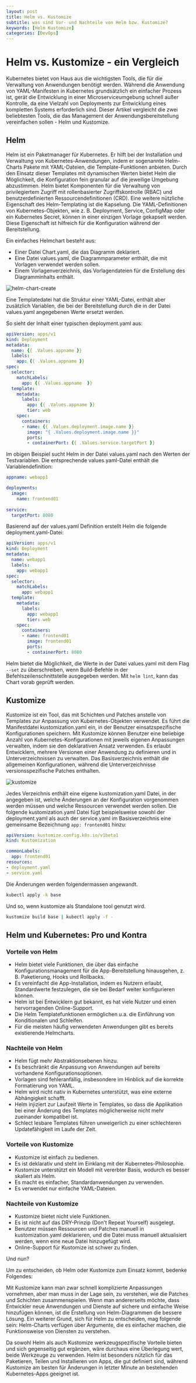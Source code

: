 ```yaml
---
layout: post
title: Helm vs. Kustomize
subtitle: was sind Vor- und Nachteile von Helm bzw. Kustomize?
keywords: [Helm Kustomize]
categories: [DevOps]
---
```


# Helm vs. Kustomize - ein Vergleich


Kubernetes bietet von Haus aus die wichtigsten Tools, die für die Verwaltung von Anwendungen benötigt werden. Während die Anwendung von YAML-Manifesten in Kubernetes grundsätzlich ein einfacher Prozess ist, 
gerät die Entwicklung in einer Microserviceumgebung schnell außer Kontrolle, da eine Vielzahl von Deployments zur Entwicklung eines kompletten Systems erforderlich sind.
Dieser Artikel vergleicht die zwei beliebtesten Tools, die das Management der Anwendungsbereitstellung vereinfachen sollen - Helm und Kustomize.


## Helm
Helm ist ein Paketmanager für Kubernetes. Er hilft bei der Installation und Verwaltung von Kubernetes-Anwendungen, indem er sogenannte Helm-Charts Pakete mit YAML-Dateien, die Template-Funktionen anbieten.
Durch den Einsatz dieser Templates mit dynamischen Werten bietet Helm die Möglichkeit, die Konfiguration fein granular auf die jeweilige Umgebung abzustimmen. Helm bietet Komponenten für die Verwaltung 
von privilegiertem Zugriff mit rollenbasierter Zugriffskontrolle (RBAC) und benutzerdefinierten Ressourcendefinitionen (CRD). Eine weitere nützliche Eigenschaft des Helm-Templating ist die Kapselung. Die YAML-Definitionen von Kubernetes-Objekten, 
wie z. B. Deployment, Service, ConfigMap oder ein Kubernetes Secret, können in einer einzigen Vorlage gekapselt werden. Diese Eigenschaft ist hilfreich für die Konfiguration während der Bereitstellung.


Ein einfaches Helmchart besteht aus:

* Einer Datei Chart.yaml, die das Diagramm deklariert. 
* Eine Datei values.yaml, die Diagrammparameter enthält, die mit Vorlagen verwendet werden sollen. 
* Einem Vorlagenverzeichnis, das Vorlagendateien für die Erstellung des Diagramminhalts enthält.

![helm-chart-create](../../img/helm-chart-create.webp)


Eine Templatedatei hat die Struktur einer YAML-Datei, enthält aber zusätzlich Variablen, die bei der Bereitstellung durch die in der Datei values.yaml angegebenen Werte ersetzt werden.

So sieht der Inhalt einer typischen deployment.yaml aus:

```yaml
apiVersion: apps/v1
kind: Deployment
metadata:
  name: {{ .Values.appname }}
  labels:
    app: {{ .Values.appname }}
spec:
  selector:
    matchLabels:
      app: {{ .Values.appname  }}
  template:
    metadata:
      labels:
        app: {{ .Values.appname }}
        tier: web
    spec:
      containers:
      - name: {{ .Values.deployment.image.name }}
        image: "{ .Values.deployment.image.name }}"
        ports:
        - containerPort: {{ .Values.service.targetPort }}
```

Im obigen Beispiel sucht Helm in der Datei values.yaml nach den Werten der Testvariablen. 
Die entsprechende values.yaml-Datei enthält die Variablendefinition:

```yaml
appname: webapp1

deployments:
  image:
    name: frontend01
    
service:
  targetPort: 8080
```

Basierend auf der values.yaml Definition erstellt Helm die folgende deployment.yaml-Datei:

```yaml
apiVersion: apps/v1
kind: Deployment
metadata:
  name: webapp1
  labels:
    app: webapp1
spec:
  selector:
    matchLabels:
      app: webapp1
  template:
    metadata:
      labels:
        app: webapp1
        tier: web
    spec:
      containers:
      - name: frontend01
        image: frontend01     
        ports:
        - containerPort: 8080
```

Helm bietet die Möglichkeit, die Werte in der Datei values.yaml mit dem Flag `--set` zu überschreiben, wenn Build-Befehle in der Befehlszeilenschnittstelle ausgegeben werden.  Mit  `helm lint`, kann das Chart vorab geprüft werden.

## Kustomize
Kustomize ist ein Tool, das mit Schichten und Patches anstelle von Templates zur Anpassung von Kubernetes-Objekten verwendet. Es führt die Manifestdatei kustomization.yaml ein, in der Benutzer einsatzspezifische Konfigurationen speichern.
Mit Kustomize können Benutzer eine beliebige Anzahl von Kubernetes-Konfigurationen mit jeweils eigenen Anpassungen verwalten, indem sie den deklarativen Ansatz verwenden. Es erlaubt Entwicklern, mehrere Versionen einer Anwendung zu definieren 
und in Unterverzeichnissen zu verwalten. Das Basisverzeichnis enthält die allgemeinen Konfigurationen, während die Unterverzeichnisse versionsspezifische Patches enthalten.

![kustomize](../../img/kustomize.webp)

Jedes Verzeichnis enthält eine eigene kustomization.yaml Datei, in der angegeben ist, welche Änderungen an der Konfiguration vorgenommen werden müssen und welche Ressourcen verwendet werden sollen. 
Die folgende kustomization.yaml Datei fügt beispielsweise sowohl der deployment.yaml als auch der service.yaml im Basisverzeichnis eine gemeinsame Bezeichnung `app: frontend01` hinzu:

```yaml
apiVersion: kustomize.config.k8s.io/v1beta1
kind: Kustomization

commonLabels:  
  app: frontend01
resources:
- deployment.yaml
- service.yaml
```

Die Änderungen werden folgendermassen angewandt.

```bash
kubectl apply -k base
```

Und so, wenn kustomize als Standalone tool genutzt wird. 

```bash
kustomize build base | kubectl apply -f -
```

## Helm und Kubernetes: Pro und Kontra

### Vorteile von Helm
* Helm bietet viele Funktionen, die über das einfache Konfigurationsmanagement für die App-Bereitstellung hinausgehen, z. B. Paketierung, Hooks und Rollbacks.
* Es vereinfacht die App-Installation, indem es Nutzern erlaubt, Standardwerte festzulegen, die sie bei Bedarf weiter konfigurieren können.
* Helm ist bei Entwicklern gut bekannt, es hat viele Nutzer und einen hervorragenden Online-Support.
* Die Helm Templatefunktionen ermöglichen u.a. die Einführung von Konditionalen und Schleifen.
* Für die meisten häufig verwendeten Anwendungen gibt es bereits existierende Helmcharts.

### Nachteile von Helm
* Helm fügt mehr Abstraktionsebenen hinzu.
* Es beschränkt die Anpassung von Anwendungen auf bereits vorhandene Konfigurationsoptionen.
* Vorlagen sind fehleranfällig, insbesondere im Hinblick auf die korrekte Formatierung von YAML.
* Helm wird nicht nativ in Kubernetes unterstützt, was eine externe Abhängigkeit schafft.
* Helm injiziert zur Laufzeit Werte in Templates, so dass die Applikation bei einer Änderung des Templates möglicherweise nicht mehr zueinander kompatibel ist.
* Schlect lesbare Templates führen unweigerlich zu einer schlechteren Updatefähigkeit im Laufe der Zeit.


### Vorteile von Kustomize 
* Kustomize ist einfach zu bedienen.
* Es ist deklarativ und steht im Einklang mit der Kubernetes-Philosophie.
* Kustomize unterstützt ein Modell mit vererbter Basis, wodurch es besser skaliert als Helm.
* Es macht es einfacher, Standardanwendungen zu verwenden.
* Es verwendet nur einfache YAML-Dateien.

### Nachteile von Kustomize 
* Kustomize bietet nicht viele Funktionen.
* Es ist nicht auf das DRY-Prinzip (Don't Repeat Yourself) ausgelegt.
* Benutzer müssen Ressourcen und Patches manuell in kustomization.yaml deklarieren, und die Datei muss manuell aktualisiert werden, wenn eine neue Datei hinzugefügt wird.
* Online-Support für Kustomize ist schwer zu finden.


Und nun?

Um zu entscheiden, ob Helm oder Kustomize zum Einsatz kommt, bedenke Folgendes:

Mit Kustomize kann man zwar schnell komplizierte Anpassungen vornehmen, aber man muss in der Lage sein, zu verstehen, wie die Patches und Schichten zusammenspielen.
Wenn man andererseits möchte, dass Entwickler neue Anwendungen und Dienste auf sichere und einfache Weise hinzufügen können, ist die Erstellung von Helm-Diagrammen die bessere Lösung.
Ein weiterer Grund, sich für Helm zu entscheiden, mag folgende sein: Helm-Charts verfügen über Argumente, die es einfacher machen, die Funktionsweise von Diensten zu verstehen.

Da sowohl Helm als auch Kustomize werkzeugspezifische Vorteile bieten und sich gegenseitig gut ergänzen, wäre durchaus eine Überlegung wert, beide Werkzeuge zu verwenden. 
Helm ist besonders nützlich für das Paketieren, Teilen und Installieren von Apps, die gut definiert sind, während Kustomize am besten für Änderungen in letzter Minute an bestehenden Kubernetes-Apps geeignet ist.
